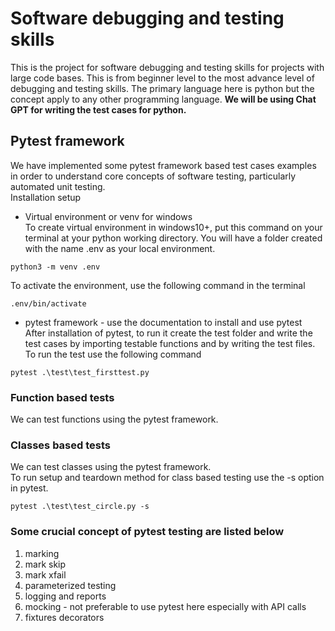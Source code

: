 # Software debugging and testing skills
This is the project for software debugging and testing skills for projects with large code bases. This is from beginner level to the most advance level of debugging and testing skills. The primary language here is python but the concept apply to any other programming language. **We will be using Chat GPT for writing the test cases for python.**       
## Pytest framework    

We have implemented some pytest framework based test cases examples in order to understand core concepts of software testing, particularly automated unit testing.    
Installation setup     
- Virtual environment or venv for windows     
To create virtual environment in windows10+, put this command on your terminal at your python working directory. You will have a folder created with the name .env as your local environment. 
```
python3 -m venv .env
```    
To activate the environment, use the following command in the terminal 
```
.env/bin/activate
```   

- pytest framework - use the documentation to install and use pytest      
After installation of pytest, to run it create the test folder and write the test cases by importing testable functions and by writing the test files. To run the test use the following command      
```
pytest .\test\test_firsttest.py
```   

### Function based tests
We can test functions using the pytest framework. 
### Classes based tests
We can test classes using the pytest framework.       
To run setup and teardown method for class based testing use the -s option in pytest.   
```
pytest .\test\test_circle.py -s
```


### Some crucial concept of pytest testing are listed below
1. marking
2. mark skip
3. mark xfail
4. parameterized testing
5. logging and reports
6. mocking - not preferable to use pytest here especially with API calls
7. fixtures decorators